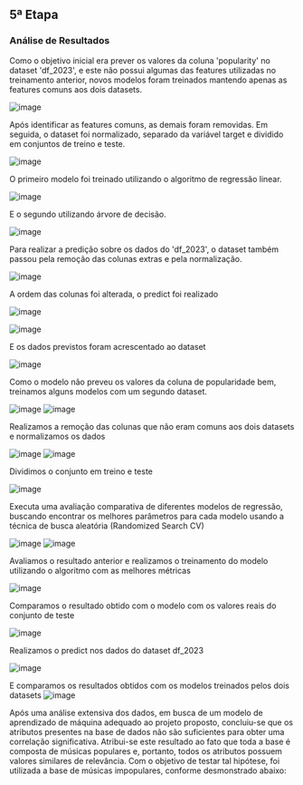 ## 5ª Etapa
### Análise de Resultados

Como o objetivo inicial era prever os valores da coluna 'popularity' no dataset 'df_2023', e este não possui algumas das features utilizadas no treinamento anterior, novos modelos foram treinados mantendo apenas as features comuns aos dois datasets.

![image](../imagens/etapa5/1-features-comuns.png)

Após identificar as features comuns, as demais foram removidas. Em seguida, o dataset foi normalizado, separado da variável target e dividido em conjuntos de treino e teste.

![image](../imagens/etapa5/2-treino-teste.png)

O primeiro modelo foi treinado utilizando o algoritmo de regressão linear.

![image](../imagens/etapa5/3-linear-regression.png)

E o segundo utilizando árvore de decisão.

![image](../imagens/etapa5/4-decision-tree.png)

Para realizar a predição sobre os dados do 'df_2023', o dataset também passou pela remoção das colunas extras e pela normalização.

![image](../imagens/etapa5/5-normalizacao.png)

A ordem das colunas foi alterada, o predict foi realizado

![image](../imagens/etapa5/6-colunas.png)

![image](../imagens/etapa5/7-predict-decision-tree.png)

E os dados previstos foram acrescentado ao dataset

![image](../imagens/etapa5/8-previsoes.png)

Como o modelo não preveu os valores da coluna de popularidade bem, treinamos alguns modelos com um segundo dataset.

![image](../imagens/etapa5/9-base-2022.png)
![image](../imagens/etapa5/10-info.png)

Realizamos a remoção das colunas que não eram comuns aos dois datasets e normalizamos os dados

![image](../imagens/etapa5/11-colunas-comuns.png)
![image](../imagens/etapa5/12-normalizacao.png)

Dividimos o conjunto em treino e teste

![image](../imagens/etapa5/13-treino-teste.png)

Executa uma avaliação comparativa de diferentes modelos de regressão, buscando encontrar os melhores parâmetros para cada modelo usando a técnica de busca aleatória (Randomized Search CV)

![image](../imagens/etapa5/12-randomizedsearch.png)
![image](../imagens/etapa5/13-randomizedsearch.png)

Avaliamos o resultado anterior e realizamos o treinamento do modelo utilizando o algoritmo com as melhores métricas 

![image](../imagens/etapa5/14-melhor-modelo.png)

Comparamos o resultado obtido com o modelo com os valores reais do conjunto de teste

![image](../imagens/etapa5/16-comparacao-treino-predict.png)

Realizamos o predict nos dados do dataset df_2023

![image](../imagens/etapa5/15-previsoes.png)

E comparamos os resultados obtidos com os modelos treinados pelos dois datasets
![image](../imagens/etapa5/17-comparacao-2022.png)

Após uma análise extensiva dos dados, em busca de um modelo de aprendizado de máquina adequado ao projeto proposto, concluiu-se que os atributos presentes na base de dados não são suficientes para obter uma correlação significativa. Atribui-se este resultado ao fato que toda a base é composta de músicas populares e, portanto, todos os atributos possuem valores similares de relevância. Com o objetivo de testar tal hipótese, foi utilizada a base de músicas impopulares, conforme desmonstrado abaixo:
